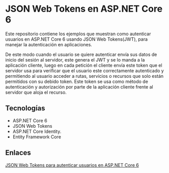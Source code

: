 # JSON Web Tokens en ASP.NET Core 6
Este repositorio contiene los ejemplos que muestran como autenticar usuarios en ASP.NET Core 6 usando JSON Web Tokens(JWT), para manejar la autenticación en aplicaciones.

De este modo cuando el usuario se quiere autenticar envía sus datos de inicio del sesión al servidor, este genera el JWT y se lo manda a la aplicación cliente, luego en cada petición el cliente envía este token que el servidor usa para verificar que el usuario este correctamente autenticado y permitiendo al usuario acceder a rutas, servicios o recursos que solo están permitidos con su debido token. Este token se usa como método de autenticación y autorización por parte de la aplicación cliente frente al servidor que aloja el recurso.

## Tecnologías

* ASP.NET Core 6
* JSON Web Tokens
* ASP.NET Core Identity.
* Entity Framework Core

## Enlaces
[JSON Web Tokens para autenticar usuarios en ASP.NET Core 6](https://arbems.com/json-web-token-aspnet-core-6)
